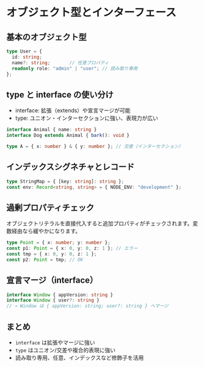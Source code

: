 # オブジェクト型とインターフェース

## 基本のオブジェクト型

```ts
type User = {
  id: string;
  name?: string;       // 任意プロパティ
  readonly role: "admin" | "user"; // 読み取り専用
};
```

## type と interface の使い分け

- interface: 拡張（extends）や宣言マージが可能
- type: ユニオン・インターセクションに強い、表現力が広い

```ts
interface Animal { name: string }
interface Dog extends Animal { bark(): void }

type A = { x: number } & { y: number }; // 交差（インターセクション）
```

## インデックスシグネチャとレコード

```ts
type StringMap = { [key: string]: string };
const env: Record<string, string> = { NODE_ENV: "development" };
```

## 過剰プロパティチェック

オブジェクトリテラルを直接代入すると追加プロパティがチェックされます。変数経由なら緩やかになります。

```ts
type Point = { x: number; y: number };
const p1: Point = { x: 0, y: 0, z: 1 }; // エラー
const tmp = { x: 0, y: 0, z: 1 };
const p2: Point = tmp; // OK
```

## 宣言マージ（interface）

```ts
interface Window { appVersion: string }
interface Window { user?: string }
// → Window は { appVersion: string; user?: string } へマージ
```

## まとめ

- `interface` は拡張やマージに強い
- `type` はユニオン/交差や複合的表現に強い
- 読み取り専用、任意、インデックスなど修飾子を活用